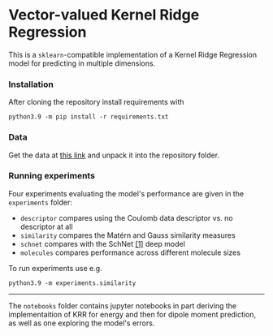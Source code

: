 # Vector-valued Kernel Ridge Regression

This is a `sklearn`-compatible implementation of a Kernel Ridge Regression model for predicting in multiple dimensions.

### Installation
After cloning the repository install requirements with
```
python3.9 -m pip install -r requirements.txt
```

### Data

Get the data at [this link](https://www.icloud.com/iclouddrive/0jvQXQBjLjRewMmv2at2oyWCg#dipole-data) and unpack it into the repository folder.

### Running experiments

Four experiments evaluating the model's performance are given in the `experiments` folder:
* `descriptor` compares using the Coulomb data descriptor vs. no descriptor at all
* `similarity` compares the Matérn and Gauss similarity measures
* `schnet` compares with the SchNet [[1]](https://github.com/atomistic-machine-learning/SchNet) deep model
* `molecules` compares performance across different molecule sizes

To run experiments use e.g.

```
python3.9 -m experiments.similarity
```

---
The `notebooks` folder contains jupyter notebooks in part deriving the implementaition of KRR for energy and then for dipole moment prediction, as well as one exploring the model's errors.
